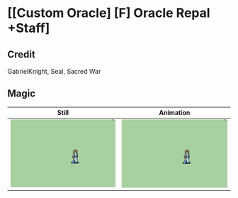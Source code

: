 # [\[Custom Oracle\] \[F\] Oracle Repal +Staff]

## Credit

GabrielKnight, Seal, Sacred War
	
## Magic

| Still | Animation |
| :---: | :-------: |
| ![Magic still](./Magic_000.png) | ![Magic animation](./Magic.gif) |
